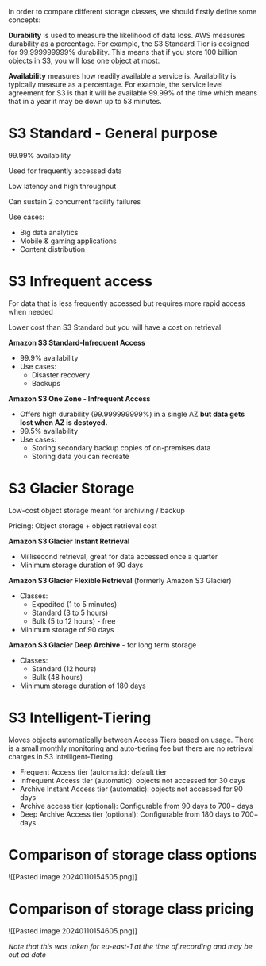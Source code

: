 In order to compare different storage classes, we should firstly define some concepts:

**Durability** is used to measure the likelihood of data loss. AWS measures durability as a percentage. For example, the S3 Standard Tier is designed for 99.999999999% durability. This means that if you store 100 billion objects in S3, you will lose one object at most.

**Availability** measures how readily available a service is. Availability is typically measure as a percentage. For example, the service level agreement for S3 is that it will be available 99.99% of the time which means that in a year it may be down up to 53 minutes.

# S3 Standard - General purpose

99.99% availability

Used for frequently accessed data

Low latency and high throughput

Can sustain 2 concurrent facility failures

Use cases:
- Big data analytics
- Mobile & gaming applications
- Content distribution

# S3 Infrequent access

For data that is less frequently accessed but requires more rapid access when needed

Lower cost than S3 Standard but you will have a cost on retrieval

**Amazon S3 Standard-Infrequent Access**
- 99.9% availability
- Use cases:
	- Disaster recovery
	- Backups

**Amazon S3 One Zone - Infrequent Access**
- Offers high durability (99.999999999%) in a single AZ **but data gets lost when AZ is destoyed.**
- 99.5% availability
- Use cases:
	- Storing secondary backup copies of on-premises data
	- Storing data you can recreate

# S3 Glacier Storage

Low-cost object storage meant for archiving / backup

Pricing: Object storage + object retrieval cost

**Amazon S3 Glacier Instant Retrieval**
- Millisecond retrieval, great for data accessed once a quarter
- Minimum storage duration of 90 days

**Amazon S3 Glacier Flexible Retrieval** (formerly Amazon S3 Glacier)
- Classes:
	- Expedited (1 to 5 minutes)
	- Standard (3 to 5 hours)
	- Bulk (5 to 12 hours) - free
- Minimum storage of 90 days

**Amazon S3 Glacier Deep Archive** - for long term storage
- Classes:
	- Standard (12 hours)
	- Bulk (48 hours)
- Minimum storage duration of 180 days

# S3 Intelligent-Tiering

Moves objects automatically between Access Tiers based on usage. There is a small monthly monitoring and auto-tiering fee but there are no retrieval charges in S3 Intelligent-Tiering.


- Frequent Access tier (automatic): default tier
- Infrequent Access tier (automatic): objects not accessed for 30 days
- Archive Instant Access tier (automatic): objects not accessed for 90 days
- Archive access tier (optional): Configurable from 90 days to 700+ days
- Deep Archive Access tier (optional): Configurable from 180 days to 700+ days



# Comparison of storage class options

![[Pasted image 20240110154505.png]]

# Comparison of storage class pricing

![[Pasted image 20240110154605.png]]

*Note that this was taken for eu-east-1 at the time of recording and may be out od date*
